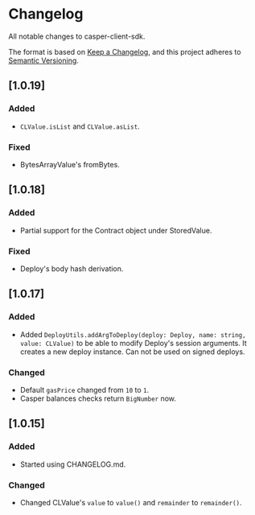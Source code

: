 # Changelog

All notable changes to casper-client-sdk.

The format is based on [Keep a Changelog](https://keepachangelog.com/en/1.0.0/), and this project adheres to [Semantic Versioning](https://semver.org/spec/v2.0.0.html).

## [1.0.19]

### Added

- `CLValue.isList` and `CLValue.asList`.

### Fixed

- BytesArrayValue's fromBytes.

## [1.0.18]

### Added

- Partial support for the Contract object under StoredValue.

### Fixed

- Deploy's body hash derivation.

## [1.0.17]

### Added

- Added `DeployUtils.addArgToDeploy(deploy: Deploy, name: string, value: CLValue)` to be able to modify Deploy's session arguments. It creates a new deploy instance. Can not be used on signed deploys.

### Changed

- Default `gasPrice` changed from `10` to `1`.
- Casper balances checks return `BigNumber` now.

## [1.0.15]

### Added

- Started using CHANGELOG.md.

### Changed

- Changed CLValue's `value` to `value()` and `remainder` to `remainder()`.
